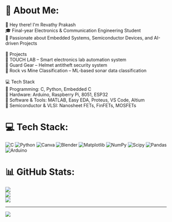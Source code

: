 # 💫 About Me:
👋 Hey there! I'm Revathy Prakash<br>🎓 Final-year Electronics & Communication Engineering Student  <br>🔬 Passionate about Embedded Systems, Semiconductor Devices, and AI-driven Projects  <br><br>📌 Projects  <br>🔹 TOUCH LAB – Smart electronics lab automation system  <br>🔹 Guard Gear – Helmet antitheft security system  <br>🔹 Rock vs Mine Classification – ML-based sonar data classification  <br><br>💻 Tech Stack  <br>🔹 Programming: C, Python, Embedded C  <br>🔹 Hardware: Arduino, Raspberry Pi, 8051, ESP32  <br>🔹 Software & Tools: MATLAB, Easy EDA, Proteus, VS Code, Altium  <br>🔹 Semiconductor & VLSI: Nanosheet FETs, FinFETs, MOSFETs  <br>


# 💻 Tech Stack:
![C](https://img.shields.io/badge/c-%2300599C.svg?style=for-the-badge&logo=c&logoColor=white) ![Python](https://img.shields.io/badge/python-3670A0?style=for-the-badge&logo=python&logoColor=ffdd54) ![Canva](https://img.shields.io/badge/Canva-%2300C4CC.svg?style=for-the-badge&logo=Canva&logoColor=white) ![Blender](https://img.shields.io/badge/blender-%23F5792A.svg?style=for-the-badge&logo=blender&logoColor=white) ![Matplotlib](https://img.shields.io/badge/Matplotlib-%23ffffff.svg?style=for-the-badge&logo=Matplotlib&logoColor=black) ![NumPy](https://img.shields.io/badge/numpy-%23013243.svg?style=for-the-badge&logo=numpy&logoColor=white) ![Scipy](https://img.shields.io/badge/SciPy-%230C55A5.svg?style=for-the-badge&logo=scipy&logoColor=%white) ![Pandas](https://img.shields.io/badge/pandas-%23150458.svg?style=for-the-badge&logo=pandas&logoColor=white) ![Arduino](https://img.shields.io/badge/-Arduino-00979D?style=for-the-badge&logo=Arduino&logoColor=white)
# 📊 GitHub Stats:
![](https://github-readme-stats.vercel.app/api?username=Revathy-prakash&theme=great-gatsby&hide_border=false&include_all_commits=true&count_private=true)<br/>
![](https://nirzak-streak-stats.vercel.app/?user=Revathy-prakash&theme=great-gatsby&hide_border=false)<br/>
![](https://github-readme-stats.vercel.app/api/top-langs/?username=Revathy-prakash&theme=great-gatsby&hide_border=false&include_all_commits=true&count_private=true&layout=compact)

---
[![](https://visitcount.itsvg.in/api?id=Revathy-prakash&icon=0&color=0)](https://visitcount.itsvg.in)

<!-- Proudly created with GPRM ( https://gprm.itsvg.in ) -->
